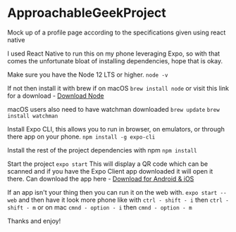 # ApproachableGeekProject
Mock up of a profile page according to the specifications given using react native

I used React Native to run this on my phone leveraging Expo, so with that comes the unfortunate bloat of installing dependencies, hope that is okay.

Make sure you have the Node 12 LTS or higher.
`node -v`

If not then install it with brew if on macOS
`brew install node`
or visit this link for a download - [Download Node](https://nodejs.org/en/download/)

macOS users also need to have watchman downloaded
`brew update`
`brew install watchman`

Install Expo CLI, this allows you to run in browser, on emulators, or through there app on your phone.
`npm install -g expo-cli`

Install the rest of the project dependencies with npm
`npm install`

Start the project
`expo start`
This will display a QR code which can be scanned and if you have the Expo Client app downloaded it will open it there.
Can download the app here - [Download for Android & iOS](https://expo.io/tools#client)

If an app isn't your thing then you can run it on the web with.
`expo start --web`
and then have it look more phone like with
`ctrl - shift - i` then `ctrl - shift - m`
or on mac
`cmnd - option - i` then `cmnd - option - m`

Thanks and enjoy!